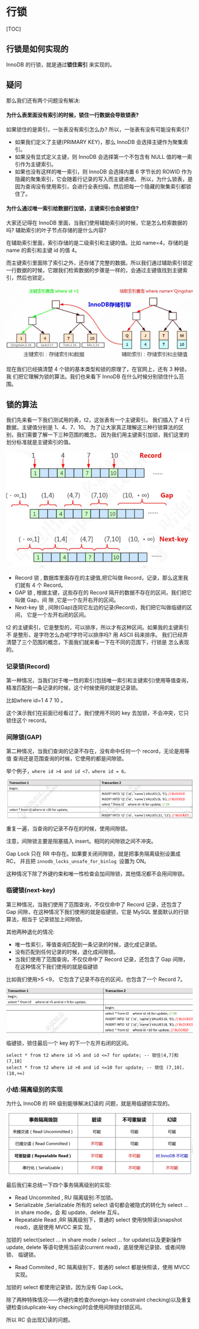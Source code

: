 # 行锁

[TOC]

## 行锁是如何实现的

InnoDB 的行锁，就是通过**锁住索引** 来实现的。

## 疑问

那么我们还有两个问题没有解决: 

#### 为什么表里面没有索引的时候，锁住一行数据会导致锁表? 

如果锁住的是索引，一张表没有索引怎么办? 所以，一张表有没有可能没有索引?

- 如果我们定义了主键(PRIMARY KEY)，那么 InnoDB 会选择主键作为聚集索引。 
- 如果没有显式定义主键，则 InnoDB 会选择第一个不包含有 NULL 值的唯一索引作为主键索引。
- 如果也没有这样的唯一索引，则 InnoDB 会选择内置 6 字节长的 ROWID 作为隐藏的聚集索引，它会随着行记录的写入而主键递增。 所以，为什么锁表，是因为查询没有使用索引，会进行全表扫描，然后把每一个隐藏的聚集索引都锁住了。

#### 为什么通过唯一索引给数据行加锁，主键索引也会被锁住?

大家还记得在 InnoDB 里面，当我们使用辅助索引的时候，它是怎么检索数据的吗? 辅助索引的叶子节点存储的是什么内容?

在辅助索引里面，索引存储的是二级索引和主键的值。比如 name=4，存储的是 name 的索引和主键 id 的值 4。

而主键索引里面除了索引之外，还存储了完整的数据。所以我们通过辅助索引锁定 一行数据的时候，它跟我们检索数据的步骤是一样的，会通过主键值找到主键索引，然后也锁定。

![image-20200315165133159](assets/image-20200315165133159.png)

现在我们已经搞清楚 4 个锁的基本类型和锁的原理了，在官网上，还有 3 种锁，我 们把它理解为锁的算法。我们也来看下 InnoDB 在什么时候分别锁住什么范围。

## 锁的算法

我们先来看一下我们测试用的表，t2，这张表有一个主键索引。
我们插入了 4 行数据，主键值分别是 1、4、7、10。 为了让大家真正理解这三种行锁算法的区别，我们需要了解一下三种范围的概念。 因为我们用主键索引加锁，我们这里的划分标准就是主键索引的值。

![image-20200315165225893](assets/image-20200315165225893.png)

- Record 锁 , 数据库里面存在的主键值,把它叫做 Record，记录，那么这里我们就有 4 个 Record。
- GAP 锁 , 根据主键，这些存在的 Record 隔开的数据不存在的区间，我们把它叫做 Gap，间 隙 ,它是一个左开右开的区间。
- Next-key 锁 , 间隙(Gap)连同它左边的记录(Record)，我们把它叫做临键的区间， 它是一个左开右闭的区间。

t2 的主键索引，它是整型的，可以排序，所以才有这种区间。如果我的主键索引不 是整形，是字符怎么办呢?字符可以排序吗? 用 ASCII 码来排序。
我们已经弄清楚了三个范围的概念，下面我们就来看一下在不同的范围下，行锁是 怎么表现的。

### 记录锁(Record)

第一种情况，当我们对于唯一性的索引(包括唯一索引和主键索引)使用等值查询，精准匹配到一条记录的时候，这个时候使用的就是记录锁。

比如where id=1 4 7 10 。

这个演示我们在前面已经看过了。我们使用不同的 key 去加锁，不会冲突，它只锁住这个 record。

### 间隙锁(GAP)

第二种情况，当我们查询的记录不存在，没有命中任何一个 record，无论是用等值 查询还是范围查询的时候，它使用的都是间隙锁。

举个例子，`where id >4 and id <7，where id = 6。`

![image-20200315165511551](assets/image-20200315165511551.png)

重复一遍，当查询的记录不存在的时候，使用间隙锁。

注意，间隙锁主要是阻塞插入 insert。相同的间隙锁之间不冲突。

Gap Lock 只在 RR 中存在。如果要关闭间隙锁，就是把事务隔离级别设置成 RC， 并且把 `innodb_locks_unsafe_for_binlog `设置为 ON。

这种情况下除了外键约束和唯一性检查会加间隙锁，其他情况都不会用间隙锁。

### 临键锁(next-key)

第三种情况，当我们使用了范围查询，不仅仅命中了 Record 记录，还包含了 Gap 间隙，在这种情况下我们使用的就是临键锁，它是 MySQL 里面默认的行锁算法，相当于 记录锁加上间隙锁。

其他两种退化的情况:

- 唯一性索引，等值查询匹配到一条记录的时候，退化成记录锁。
- 没有匹配到任何记录的时候，退化成间隙锁。
- 当我们使用了范围查询，不仅仅命中了 Record 记录，还包含了 Gap 间隙，在这种情况下我们使用的就是临键锁

比如我们使用>5 <9， 它包含了记录不存在的区间，也包含了一个 Record 7。

![image-20200315165714115](assets/image-20200315165714115.png)

临键锁，锁住最后一个 key 的下一个左开右闭的区间。

```
select * from t2 where id >5 and id <=7 for update; -- 锁住(4,7]和(7,10] 
select * from t2 where id >8 and id <=10 for update; -- 锁住 (7,10]，(10,+∞)
```

###  小结:隔离级别的实现

为什么 InnoDB 的 RR 级别能够解决幻读的 问题，就是用临键锁实现的。

![image-20200315165804632](assets/image-20200315165804632.png)

最后我们来总结一下四个事务隔离级别的实现:

-  Read Uncommited  , RU 隔离级别:不加锁。
- Serializable ,Serializable 所有的 select 语句都会被隐式的转化为 select ... in share mode，会 和 update、delete 互斥。
- Repeatable Read ,RR 隔离级别下，普通的 select 使用快照读(snapshot read)，底层使用 MVCC 来实 现。

加锁的 select(select ... in share mode / select ... for update)以及更新操作 update, delete 等语句使用当前读(current read)，底层使用记录锁、或者间隙锁、 临键锁。

- Read Commited , RC 隔离级别下，普通的 select 都是快照读，使用 MVCC 实现。

加锁的 select 都使用记录锁，因为没有 Gap Lock。

除了两种特殊情况——外键约束检查(foreign-key constraint checking)以及重复 键检查(duplicate-key checking)时会使用间隙锁封锁区间。

所以 RC 会出现幻读的问题。